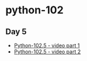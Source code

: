 # python-102

## Day 5

- [Python-102.5 - video part 1](https://www.dropbox.com/home/Family%20Room/Shuhan_Data/LavnerEducation/2022/Python102/Day5?preview=LS-LavnerEdu_Python3_07292021_1002_1+copy.mp4)
- [Python-102.5 - video part 2](https://www.dropbox.com/s/j4r8321r3mt0q4t/LS-LavnerEdu_Python3_07292021_1002_1.mp4?dl=0)


